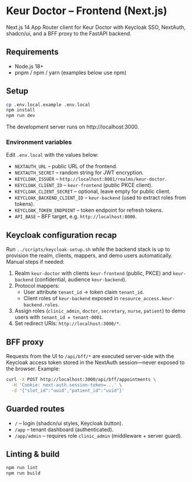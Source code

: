 # Keur Doctor – Frontend (Next.js)

Next.js 14 App Router client for Keur Doctor with Keycloak SSO, NextAuth, shadcn/ui, and a BFF proxy to the FastAPI backend.

## Requirements
- Node.js 18+
- pnpm / npm / yarn (examples below use npm)

## Setup
```bash
cp .env.local.example .env.local
npm install
npm run dev
```
The development server runs on http://localhost:3000.

### Environment variables
Edit `.env.local` with the values below:
- `NEXTAUTH_URL` – public URL of the frontend.
- `NEXTAUTH_SECRET` – random string for JWT encryption.
- `KEYCLOAK_ISSUER` – `http://localhost:8081/realms/keur-doctor`.
- `KEYCLOAK_CLIENT_ID` – `keur-frontend` (public PKCE client).
- `KEYCLOAK_CLIENT_SECRET` – optional, leave empty for public client.
- `KEYCLOAK_BACKEND_CLIENT_ID` – `keur-backend` (used to extract roles from tokens).
- `KEYCLOAK_TOKEN_ENDPOINT` – token endpoint for refresh tokens.
- `API_BASE` – BFF target, e.g. `http://localhost:8000`.

## Keycloak configuration recap
Run `../scripts/keycloak-setup.sh` while the backend stack is up to provision the realm, clients, mappers, and demo users automatically. Manual steps if needed:
1. Realm `keur-doctor` with clients `keur-frontend` (public, PKCE) and `keur-backend` (confidential, audience `keur-backend`).
2. Protocol mappers:
   - User attribute `tenant_id` → token claim `tenant_id`.
   - Client roles of `keur-backend` exposed in `resource_access.keur-backend.roles`.
3. Assign roles (`clinic_admin`, `doctor`, `secretary`, `nurse`, `patient`) to demo users with `tenant_id = tenant-0001`.
4. Set redirect URIs: `http://localhost:3000/*`.

## BFF proxy
Requests from the UI to `/api/bff/*` are executed server-side with the Keycloak access token stored in the NextAuth session—never exposed to the browser. Example:
```bash
curl -X POST http://localhost:3000/api/bff/appointments \
  -H 'Cookie: next-auth.session-token=...' \
  -d '{"slot_id":"uuid","patient_id":"uuid"}'
```

## Guarded routes
- `/` – login (shadcn/ui styles, Keycloak button).
- `/app` – tenant dashboard (authenticated).
- `/app/admin` – requires role `clinic_admin` (middleware + server guard).

## Linting & build
```bash
npm run lint
npm run build
```

